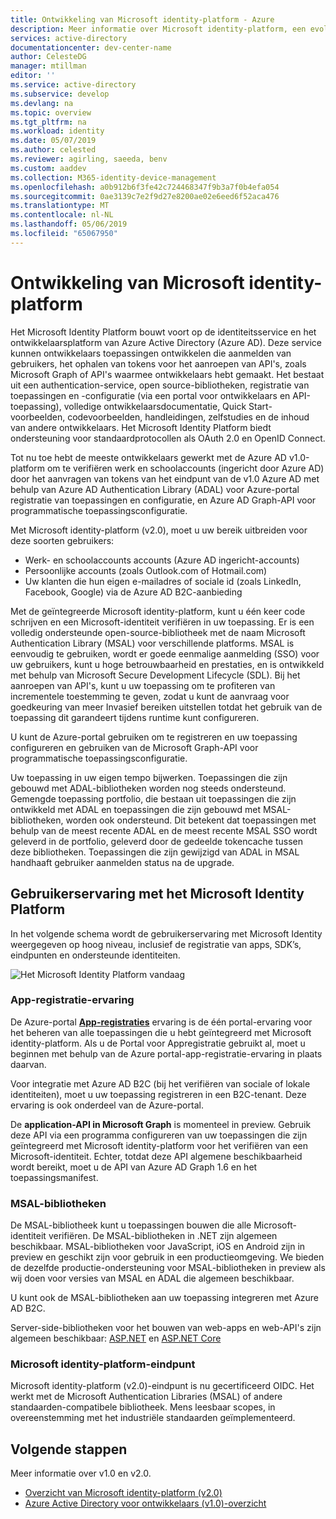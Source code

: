 ```yaml
---
title: Ontwikkeling van Microsoft identity-platform - Azure
description: Meer informatie over Microsoft identity-platform, een evolutie van het Azure Active Directory (Azure AD) identity-service en developer-platform.
services: active-directory
documentationcenter: dev-center-name
author: CelesteDG
manager: mtillman
editor: ''
ms.service: active-directory
ms.subservice: develop
ms.devlang: na
ms.topic: overview
ms.tgt_pltfrm: na
ms.workload: identity
ms.date: 05/07/2019
ms.author: celested
ms.reviewer: agirling, saeeda, benv
ms.custom: aaddev
ms.collection: M365-identity-device-management
ms.openlocfilehash: a0b912b6f3fe42c724468347f9b3a7f0b4efa054
ms.sourcegitcommit: 0ae3139c7e2f9d27e8200ae02e6eed6f52aca476
ms.translationtype: MT
ms.contentlocale: nl-NL
ms.lasthandoff: 05/06/2019
ms.locfileid: "65067950"
---
```

# <a name="evolution-of-microsoft-identity-platform"></a>Ontwikkeling van Microsoft identity-platform

Het Microsoft Identity Platform bouwt voort op de identiteitsservice en het ontwikkelaarsplatform van Azure Active Directory (Azure AD). Deze service kunnen ontwikkelaars toepassingen ontwikkelen die aanmelden van gebruikers, het ophalen van tokens voor het aanroepen van API's, zoals Microsoft Graph of API's waarmee ontwikkelaars hebt gemaakt. Het bestaat uit een authentication-service, open source-bibliotheken, registratie van toepassingen en -configuratie (via een portal voor ontwikkelaars en API-toepassing), volledige ontwikkelaarsdocumentatie, Quick Start-voorbeelden, codevoorbeelden, handleidingen, zelfstudies en de inhoud van andere ontwikkelaars. Het Microsoft Identity Platform biedt ondersteuning voor standaardprotocollen als OAuth 2.0 en OpenID Connect.

Tot nu toe hebt de meeste ontwikkelaars gewerkt met de Azure AD v1.0-platform om te verifiëren werk en schoolaccounts (ingericht door Azure AD) door het aanvragen van tokens van het eindpunt van de v1.0 Azure AD met behulp van Azure AD Authentication Library (ADAL) voor Azure-portal registratie van toepassingen en configuratie, en Azure AD Graph-API voor programmatische toepassingsconfiguratie.

Met Microsoft identity-platform (v2.0), moet u uw bereik uitbreiden voor deze soorten gebruikers:

- Werk- en schoolaccounts accounts (Azure AD ingericht-accounts)
- Persoonlijke accounts (zoals Outlook.com of Hotmail.com)
- Uw klanten die hun eigen e-mailadres of sociale id (zoals LinkedIn, Facebook, Google) via de Azure AD B2C-aanbieding

Met de geïntegreerde Microsoft identity-platform, kunt u één keer code schrijven en een Microsoft-identiteit verifiëren in uw toepassing. Er is een volledig ondersteunde open-source-bibliotheek met de naam Microsoft Authentication Library (MSAL) voor verschillende platforms. MSAL is eenvoudig te gebruiken, wordt er goede eenmalige aanmelding (SSO) voor uw gebruikers, kunt u hoge betrouwbaarheid en prestaties, en is ontwikkeld met behulp van Microsoft Secure Development Lifecycle (SDL). Bij het aanroepen van API's, kunt u uw toepassing om te profiteren van incrementele toestemming te geven, zodat u kunt de aanvraag voor goedkeuring van meer Invasief bereiken uitstellen totdat het gebruik van de toepassing dit garandeert tijdens runtime kunt configureren.

U kunt de Azure-portal gebruiken om te registreren en uw toepassing configureren en gebruiken van de Microsoft Graph-API voor programmatische toepassingsconfiguratie.

Uw toepassing in uw eigen tempo bijwerken. Toepassingen die zijn gebouwd met ADAL-bibliotheken worden nog steeds ondersteund. Gemengde toepassing portfolio, die bestaan uit toepassingen die zijn ontwikkeld met ADAL en toepassingen die zijn gebouwd met MSAL-bibliotheken, worden ook ondersteund. Dit betekent dat toepassingen met behulp van de meest recente ADAL en de meest recente MSAL SSO wordt geleverd in de portfolio, geleverd door de gedeelde tokencache tussen deze bibliotheken. Toepassingen die zijn gewijzigd van ADAL in MSAL handhaaft gebruiker aanmelden status na de upgrade.

## <a name="microsoft-identity-platform-experience"></a>Gebruikerservaring met het Microsoft Identity Platform

In het volgende schema wordt de gebruikerservaring met Microsoft Identity weergegeven op hoog niveau, inclusief de registratie van apps, SDK’s, eindpunten en ondersteunde identiteiten.

![Het Microsoft Identity Platform vandaag](./media/about-microsoft-identity-platform/about-microsoft-identity-platform.svg)

### <a name="app-registration-experience"></a>App-registratie-ervaring

De Azure-portal **[App-registraties](https://go.microsoft.com/fwlink/?linkid=2083908)** ervaring is de één portal-ervaring voor het beheren van alle toepassingen die u hebt geïntegreerd met Microsoft identity-platform. Als u de Portal voor Appregistratie gebruikt al, moet u beginnen met behulp van de Azure portal-app-registratie-ervaring in plaats daarvan.

Voor integratie met Azure AD B2C (bij het verifiëren van sociale of lokale identiteiten), moet u uw toepassing registreren in een B2C-tenant. Deze ervaring is ook onderdeel van de Azure-portal.

De **application-API in Microsoft Graph** is momenteel in preview. Gebruik deze API via een programma configureren van uw toepassingen die zijn geïntegreerd met Microsoft identity-platform voor het verifiëren van een Microsoft-identiteit. Echter, totdat deze API algemene beschikbaarheid wordt bereikt, moet u de API van Azure AD Graph 1.6 en het toepassingsmanifest.

### <a name="msal-libraries"></a>MSAL-bibliotheken

De MSAL-bibliotheek kunt u toepassingen bouwen die alle Microsoft-identiteit verifiëren. De MSAL-bibliotheken in .NET zijn algemeen beschikbaar. MSAL-bibliotheken voor JavaScript, iOS en Android zijn in preview en geschikt zijn voor gebruik in een productieomgeving. We bieden de dezelfde productie-ondersteuning voor MSAL-bibliotheken in preview als wij doen voor versies van MSAL en ADAL die algemeen beschikbaar.

U kunt ook de MSAL-bibliotheken aan uw toepassing integreren met Azure AD B2C.

Server-side-bibliotheken voor het bouwen van web-apps en web-API's zijn algemeen beschikbaar: [ASP.NET](https://docs.microsoft.com/aspnet/overview) en [ASP.NET Core](https://docs.microsoft.com/aspnet/core/?view=aspnetcore-2.2)

### <a name="microsoft-identity-platform-endpoint"></a>Microsoft identity-platform-eindpunt

Microsoft identity-platform (v2.0)-eindpunt is nu gecertificeerd OIDC. Het werkt met de Microsoft Authentication Libraries (MSAL) of andere standaarden-compatibele bibliotheek. Mens leesbaar scopes, in overeenstemming met het industriële standaarden geïmplementeerd.

## <a name="next-steps"></a>Volgende stappen

Meer informatie over v1.0 en v2.0.

* [Overzicht van Microsoft identity-platform (v2.0)](v2-overview.md)
* [Azure Active Directory voor ontwikkelaars (v1.0)-overzicht](v1-overview.md)